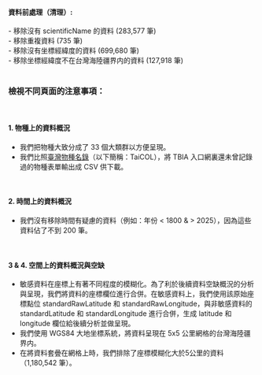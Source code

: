 <h4>資料前處理（清理）:</h4>
- 移除沒有 scientificName 的資料 (283,577 筆)<br>
- 移除重複資料 (735 筆)<br>
- 移除沒有坐標經緯度的資料 (699,680 筆)<br>
- 移除坐標經緯度不在台灣海陸疆界内的資料 (127,918 筆)<br>
<br>


<h3>檢視不同頁面的注意事項：</h3>
<br>

#### 1. 物種上的資料概況<br>
- 我們把物種大致分成了 33 個大類群以方便呈現。<br>
- 我們比照[臺灣物種名錄](https://taicol.tw/)（以下簡稱：TaiCOL），將 TBIA 入口網裏還未曾記錄過的物種表單輸出成 CSV 供下載。<br>
<br>

#### 2. 時間上的資料概況<br>
- 我們沒有移除時間有疑慮的資料（例如：年份 < 1800 & > 2025），因為這些資料佔了不到 200 筆。<br>
<br>

#### 3 & 4. 空間上的資料概況與空缺<br>
- 敏感資料在座標上有著不同程度的模糊化。為了利於後續資料空缺概況的分析與呈現，我們將資料的座標欄位進行合併。在敏感資料上，我們使用該原始座標點位 standardRawLatitude 和 standardRawLongitude，與非敏感資料的 standardLatitude 和 standardLongitude 進行合併，生成 latitude 和 longitude 欄位給後續分析並做呈現。
- 我們使用 WGS84 大地坐標系統，將資料呈現在 5x5 公里網格的台灣海陸疆界内。<br> 
- 在將資料套曡在網格上時，我們排除了座標模糊化大於5公里的資料（1,180,542 筆）。<br>
<br>